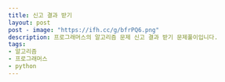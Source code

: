 ```yaml
---
title: 신고 결과 받기
layout: post
post - image: "https://ifh.cc/g/bfrPQ6.png"
description: 프로그래머스의 알고리즘 문제 신고 결과 받기 문제풀이입니다.
tags:
- 알고리즘
- 프로그래머스
- python
---
```

